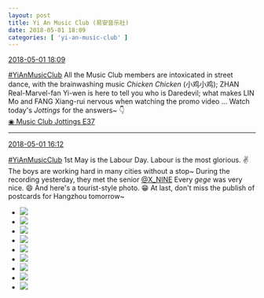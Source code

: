 ```yaml
---
layout: post
title: Yi An Music Club (易安音乐社)
date: 2018-05-01 18:09
categories: [ 'yi-an-music-club' ]
---
```


<div class="weibo-info">
  <a href="https://weibo.com/6094546964/GeEFYfIXi">2018-05-01 18:09</a>
</div>

[#YiAnMusicClub](https://weibo.com/p/100808beae2e3e05b17b64f63ebedca39f19b2/super_index) All the Music Club members are intoxicated in street dance, with the brainwashing music *Chicken Chicken* (小鸡小鸡); ZHAN Real-Marvel-fan Yi-wen is here to tell you who is Daredevil; what makes LIN Mo and FANG Xiang-rui nervous when watching the promo video … Watch today's *Jottings* for the answers~ 👇  
[◉ Music Club Jottings E37](https://www.bilibili.com/video/av22829647/)

<!-- more -->

---

<div class="weibo-info">
  <a href="https://weibo.com/6094546964/GeDUCfU20">2018-05-01 16:12</a>
</div>

[#YiAnMusicClub](https://weibo.com/p/100808beae2e3e05b17b64f63ebedca39f19b2/super_index) 1st May is the Labour Day. Labour is the most glorious. ✌️ The boys are working hard in many cities without a stop~ During the recording yesterday, they met the senior [@X_NINE](https://weibo.com/u/5996136448) Every *gege* was very nice. 😄 And here's a tourist-style photo. 😁 At last, don't miss the publish of postcards for Hangzhou tomorrow~

<ul class="weibo-pic-list-3">
  <li class="weibo-pic">
    <a href="//wx1.sinaimg.cn/mw690/006Es64Aly1fqvwn1ox90j31121jk7wh.jpg"><img src="//wx1.sinaimg.cn/thumb150/006Es64Aly1fqvwn1ox90j31121jk7wh.jpg"/></a>
  </li>
  <li class="weibo-pic">
    <a href="//wx2.sinaimg.cn/mw690/006Es64Aly1fqvwn3uum9j31121jkqv5.jpg"><img src="//wx2.sinaimg.cn/thumb150/006Es64Aly1fqvwn3uum9j31121jkqv5.jpg"/></a>
  </li>
  <li class="weibo-pic">
    <a href="//wx3.sinaimg.cn/mw690/006Es64Aly1fqvwn5pvq9j31111jkb29.jpg"><img src="//wx3.sinaimg.cn/thumb150/006Es64Aly1fqvwn5pvq9j31111jkb29.jpg"/></a>
  </li>
  <li class="weibo-pic">
    <a href="//wx4.sinaimg.cn/mw690/006Es64Aly1fqvwn8lemij31e00xcqv6.jpg"><img src="//wx4.sinaimg.cn/thumb150/006Es64Aly1fqvwn8lemij31e00xcqv6.jpg"/></a>
  </li>
  <li class="weibo-pic">
    <a href="//wx1.sinaimg.cn/mw690/006Es64Aly1fqvwmzz9nwj31jk111qv5.jpg"><img src="//wx1.sinaimg.cn/thumb150/006Es64Aly1fqvwmzz9nwj31jk111qv5.jpg"/></a>
  </li>
  <li class="weibo-pic">
    <a href="//wx4.sinaimg.cn/mw690/006Es64Aly1fqvwnbh4ysj31e00xcnpe.jpg"><img src="//wx4.sinaimg.cn/thumb150/006Es64Aly1fqvwnbh4ysj31e00xcnpe.jpg"/></a>
  </li>
  <li class="weibo-pic">
    <a href="//wx2.sinaimg.cn/mw690/006Es64Aly1fqvwndeua8j31111jkkjl.jpg"><img src="//wx2.sinaimg.cn/thumb150/006Es64Aly1fqvwndeua8j31111jkkjl.jpg"/></a>
  </li>
  <li class="weibo-pic">
    <a href="//wx4.sinaimg.cn/mw690/006Es64Aly1fqvwng377hj31121jku0x.jpg"><img src="//wx4.sinaimg.cn/thumb150/006Es64Aly1fqvwng377hj31121jku0x.jpg"/></a>
  </li>
  <li class="weibo-pic">
    <a href="//wx2.sinaimg.cn/mw690/006Es64Aly1fqvwnmd31sj31z62yre86.jpg"><img src="//wx2.sinaimg.cn/thumb150/006Es64Aly1fqvwnmd31sj31z62yre86.jpg"/></a>
  </li>
</ul>
